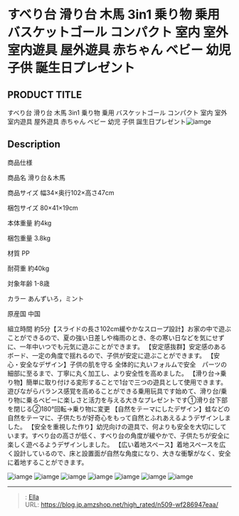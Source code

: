 # すべり台 滑り台 木馬 3in1 乗り物 乗用 バスケットゴール コンパクト 室内 室外 室内遊具 屋外遊具 赤ちゃん ベビー 幼児 子供 誕生日プレゼント


## PRODUCT TITLE 

すべり台 滑り台 木馬 3in1 乗り物 乗用 バスケットゴール コンパクト 室内 室外 室内遊具 屋外遊具 赤ちゃん ベビー 幼児 子供 誕生日プレゼント![iamge](https://b2bfiles1.gigab2b.cn/image/wkseller/305/198594/20210308_7adb5bfe7f82c36b15e61633ed2ebe85.jpg)

## Description

商品仕様




商品名
滑り台＆木馬


商品サイズ
幅34×奥行102×高さ47cm


梱包サイズ
80×41×19cm


本体重量
約4kg


梱包重量
3.8kg


材質
PP


耐荷重
約40kg


対象年齢
1-8歳


カラー
あんずいろ，ミント


原産国
中国


組立時間
約5分【スライドの長さ102cm緩やかなスロープ設計】お家の中で遊ぶことができるので、夏の強い日差しや梅雨のとき、冬の寒い日などを気にせずに、一年中いつでも元気に遊ぶことができます。
【安定感抜群】安定感のあるボード、一定の角度で揺れるので、子供が安定に遊ぶことができます。
【安心・安全なデザイン】子供の肌を守る 全体的に丸いフォルムで安全　パーツの細部に至るまで、丁寧に丸く加工し、より安全性を高めました。
【滑り台→乗り物】簡単に取り付ける変形することで1台で三つの遊具として使用できます。遊びながらバランス感覚を高めることができる乗用玩具です始めて、滑り台/乗り物に乗るベビーに楽しさと活力を与える大きなプレゼントです①滑り台下部を閉じる②180°回転→乗り物に変更
【自然をテーマにしたデザイン】蛙などの自然をテーマに、子供たちが好奇心をもって自然とふれあえるようデザインしました。
【安全を重視した作り】幼児向けの遊具で、何よりも安全を大切にしています。すべり台の高さが低く、すべり台の角度が緩やかで、子供たちが安全に楽しく遊べるようデザインしました。
【広い着地スペース】着地スペースを広く設計しているので、床と設置面が自然な角度になり、大きな衝撃がなく、安全に着地することができます。



![iamge](https://b2bfiles1.gigab2b.cn/image/wkseller/305/198594/20210308_1a2fdea22a0dcc100d7aa576b7ec7fce.jpg)
![iamge](https://b2bfiles1.gigab2b.cn/image/wkseller/305/198594/20210308_b5a5e671d550370f63354b820defab1a.jpg)
![iamge](https://b2bfiles1.gigab2b.cn/image/wkseller/305/198594/20210308_c63421e52f9958e8aae6c17701fb9aba.jpg)
![iamge](https://b2bfiles1.gigab2b.cn/image/wkseller/305/198594/20210308_e8409773a0912119b08c5b5abf872490.jpg)
![iamge](https://b2bfiles1.gigab2b.cn/image/wkseller/305/198594/20210308_16787c7148ed73db8a40beb58b28ceab.jpg)
![iamge](https://b2bfiles1.gigab2b.cn/image/wkseller/305/198594/20210308_41c4591b327ca2d4303a91da4cf79448.jpg)
![iamge](nan)


---

> : [Ella](https://blog.jp.amzshop.net/)  
> URL: https://blog.jp.amzshop.net/high_rated/n509-wf286947eaa/  

